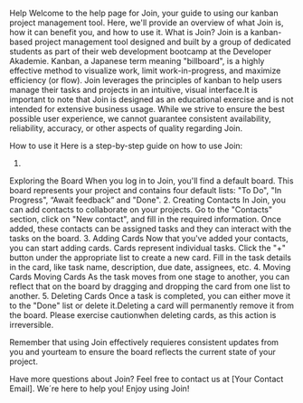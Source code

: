 Help
Welcome to the help page for Join, your guide to using our kanban project management tool. Here, we'll provide an overview of what Join is, how it can benefit you, and how to use it.
What is Join?
Join is a kanban-based project management tool designed and built by a group of dedicated students as part of their web development bootcamp at the Developer Akademie. Kanban, a Japanese term meaning "billboard", is a highly effective method to visualize work, limit work-in-progress, and maximize efficiency (or flow). Join leverages the principles of kanban to help users manage their tasks and projects in an intuitive, visual interface.It is important to note that Join is designed as an educational exercise and is not intended for extensive business usage. While we strive to ensure the best possible user experience, we cannot guarantee consistent availability, reliability, accuracy, or other aspects of quality regarding Join.

How to use it
Here is a step-by-step guide on how to use Join:

1.
Exploring the Board
When you log in to Join, you'll find a default board. This board represents your project and contains four default lists: "To Do", "In Progress", “Await feedback” and "Done".
2.
Creating Contacts
In Join, you can add contacts to collaborate on your projects. Go to the "Contacts" section, click on "New contact", and fill in the required information. Once added, these contacts can be assigned tasks and they can interact with the tasks on the board.
3.
Adding Cards
Now that you've added your contacts, you can start adding cards. Cards represent individual tasks. Click the "+" button under the appropriate list to create a new card. Fill in the task details in the card, like task name, description, due date, assignees, etc.
4.
Moving Cards
Moving Cards As the task moves from one stage to another, you can reflect that on the board by dragging and dropping the card from one list to another.
5.
Deleting Cards
Once a task is completed, you can either move it to the "Done" list or delete it.Deleting a card will permanently remove it from the board. Please exercise cautionwhen deleting cards, as this action is irreversible.

Remember that using Join effectively requieres consistent updates from you and yourteam to ensure the board reflects the current state of your project.

Have more questions about Join? Feel free to contact us at [Your Contact Email]. We´re here to help you!
Enjoy using Join!
